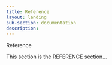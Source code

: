 ```yaml
---
title: Reference
layout: landing
sub-section: documentation
description:
---
```

<p>Reference</p>
This section is the REFERENCE section...
